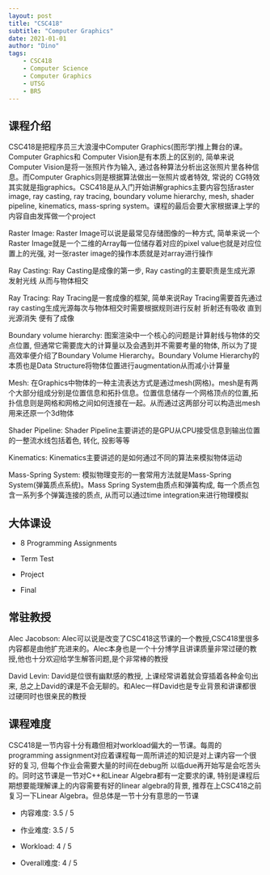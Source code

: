 ```yaml
---
layout: post
title: "CSC418"
subtitle: "Computer Graphics"
date: 2021-01-01
author: "Dino"
tags:
    - CSC418
    - Computer Science
    - Computer Graphics
    - UTSG
    - BR5
---
```

## 课程介绍
CSC418是把程序员三大浪漫中Computer Graphics(图形学)推上舞台的课。Computer Graphics和
Computer Vision是有本质上的区别的, 简单来说Computer Vision是将一张照片作为输入, 通过各种算法分析出这张照片里各种信息。而Computer Graphics则是根据算法做出一张照片或者特效, 常说的
CG特效其实就是指graphics。CSC418是从入门开始讲解graphics主要内容包括raster image, ray casting, ray tracing, boundary volume hierarchy, mesh, shader pipeline, kinematics, mass-spring system。课程的最后会要大家根据课上学的内容自由发挥做一个project

Raster Image: Raster Image可以说是最常见存储图像的一种方式, 简单来说一个Raster Image就是一个二维的Array每一位储存着对应的pixel value也就是对应位置上的光强, 对一张raster image的操作本质就是对array进行操作

Ray Casting: Ray Casting是成像的第一步, Ray casting的主要职责是生成光源 发射光线 从而与物体相交

Ray Tracing: Ray Tracing是一套成像的框架, 简单来说Ray Tracing需要首先通过ray casting生成光源每次与物体相交时需要根据规则进行反射 折射还有吸收 直到光源消失 便有了成像

Boundary volume hierarchy: 图案渲染中一个核心的问题是计算射线与物体的交点位置, 但通常它需要庞大的计算量以及会遇到并不需要考量的物体, 所以为了提高效率便介绍了Boundary Volume Hierarchy。Boundary Volume Hierarchy的本质也是Data Structure将物体位置进行augmentation从而减小计算量

Mesh: 在Graphics中物体的一种主流表达方式是通过mesh(网格)。mesh是有两个大部分组成分别是位置信息和拓扑信息。位置信息储存一个网格顶点的位置,拓扑信息则是网格和网格之间如何连接在一起。从而通过这两部分可以构造出mesh用来还原一个3d物体

Shader Pipeline: Shader Pipeline主要讲述的是GPU从CPU接受信息到输出位置的一整流水线包括着色, 转化, 投影等等

Kinematics: Kinematics主要讲述的是如何通过不同的算法来模拟物体运动

Mass-Spring System: 模拟物理变形的一套常用方法就是Mass-Spring System(弹簧质点系统)。Mass Spring System由质点和弹簧构成, 每一个质点包含一系列多个弹簧连接的质点, 从而可以通过time integration来进行物理模拟

## 大体课设
- 8 Programming Assignments

- Term Test

- Project

- Final

## 常驻教授
Alec Jacobson: Alec可以说是改变了CSC418这节课的一个教授,CSC418里很多内容都是由他扩充进来的。Alec本身也是一个十分博学且讲课质量非常过硬的教授,他也十分欢迎给学生解答问题,是个非常棒的教授

David Levin: David是位很有幽默感的教授, 上课经常讲着就会穿插着各种金句出来, 总之上David的课是不会无聊的。和Alec一样David也是专业背景和讲课都很过硬同时也很亲民的教授

## 课程难度
CSC418是一节内容十分有趣但相对workload偏大的一节课。每周的programming assignment对应着课程每一周所讲述的知识是对上课内容一个很好的复习, 但每个作业会需要大量的时间在debug所
以临due再开始写是会吃苦头的。同时这节课是一节对C++和Linear Algebra都有一定要求的课, 特别是课程后期想要能理解课上的内容需要有好的linear algebra的背景, 推荐在上CSC418之前复习一下Linear Algebra。但总体是一节十分有意思的一节课

- 内容难度: 3.5 / 5

- 作业难度: 3.5 / 5

- Workload: 4 / 5

- Overall难度: 4 / 5
